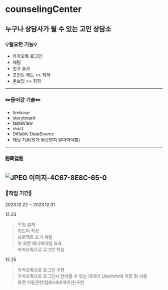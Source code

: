 # counselingCenter
## 누구나 상담사가 될 수 있는 고민 상담소
### 💡필요한 기능💡
- 카카오톡 로그인
- 채팅
- 친구 추가
- 포인트 제도 >> 최하
- 온보딩 >> 최하
---
### ✏️들어갈 기술️✏️
- firebase
- storyboard
- tableView
- react
- Diffable DataSource
- 채팅 기술(뭐가 필요한지 알아봐야함)
---
### 🗒️목업🗒
![JPEG 이미지-4C67-8E8C-65-0](https://github.com/boriiiborii/counselingCenter/assets/97685264/cacff6cd-ac11-4e8f-9b3c-4e785b471c03)
---
### 📆작업 기간📆
2023.12.22 ~ 2023.12.31

12.23
> 목업 설계  
> 리드미 작성  
> 프로젝트 초기 세팅  
> 첫 화면 애니메이팅 효과  
> 카카오톡으로 로그인 학습

12.25
> 카카오톡으로 로그인 구현  
> 카카오톡으로 로그인시 받아올 수 있는 데이터 UserInfo에 저장 및 사용  
> 화면 이동관련(탭바/네비게이션)구현
